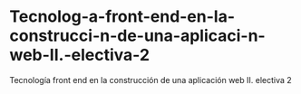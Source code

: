 # Tecnolog-a-front-end-en-la-construcci-n-de-una-aplicaci-n-web-II.-electiva-2
Tecnología front end en la construcción de una aplicación web II. electiva 2
